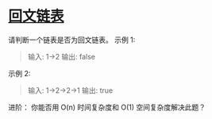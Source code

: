 # [回文链表](https://leetcode-cn.com/leetbook/read/top-interview-questions-easy/xnv1oc/)

请判断一个链表是否为回文链表。
示例 1:

> 输入: 1->2
> 输出: false

示例 2:

> 输入: 1->2->2->1
> 输出: true

进阶：
你能否用 O(n) 时间复杂度和 O(1) 空间复杂度解决此题？